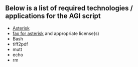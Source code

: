 ## Below is a list of required technologies / applications for the AGI script ##

  * [Asterisk](http://www.asterisk.org)
  * [fax for asterisk](http://www.digium.com/en/products/software/faxforasterisk.php) and appropriate license(s)
  * Bash
  * tiff2pdf
  * mutt
  * echo
  * rm